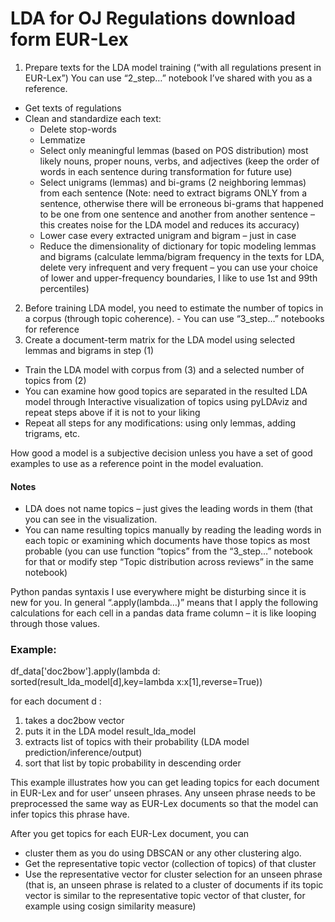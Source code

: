 # LDA for OJ Regulations download form EUR-Lex


1) Prepare texts for the LDA model training (“with all regulations present in EUR-Lex”)
You can use “2_step…” notebook I’ve shared with you as a reference.
- Get texts of regulations
- Clean and standardize each text: 
    - Delete stop-words
    - Lemmatize
    - Select only meaningful lemmas (based on POS distribution) most likely nouns, proper nouns, verbs, and adjectives (keep the order of words in each sentence during transformation for future use)
    - Select unigrams (lemmas) and bi-grams (2 neighboring lemmas) from each sentence (Note: need to extract bigrams ONLY from a sentence, otherwise there will be erroneous bi-grams that happened to be one from one sentence and another from another sentence – this creates noise for the LDA model and reduces its accuracy)
    - Lower case every extracted unigram and bigram – just in case
    - Reduce the dimensionality of dictionary for topic modeling lemmas and bigrams (calculate lemma/bigram frequency in the texts for LDA, delete very infrequent and very frequent – you can use your choice of lower and upper-frequency boundaries, I like to use 1st and 99th percentiles)
2) Before training LDA model, you need to estimate the number of topics in a corpus (through topic coherence). - You can use “3_step…” notebooks for reference
3) Create a document-term matrix for the LDA model using selected lemmas and bigrams in step (1)
- Train the LDA model with corpus from (3) and a selected number of topics from (2)
- You can examine how good topics are separated in the resulted LDA model through Interactive visualization of topics using pyLDAviz and repeat steps above if it is not to your liking
- Repeat all steps for any modifications: using only lemmas, adding trigrams, etc.

How good a model is a subjective decision unless you have a set of good examples to use as a reference point in the model evaluation.

#### Notes 
-	LDA does not name topics – just gives the leading words in them (that you can see in the visualization.
-	You can name resulting topics manually by reading the leading words in each topic or examining which documents have those topics as most probable (you can use function “topics” from the “3_step…” notebook for that or modify step “Topic distribution across reviews” in the same notebook)

Python pandas syntaxis I use everywhere might be disturbing since it is new for you. In general “.apply(lambda…)” means that I apply the following calculations for each cell in a pandas data frame column – it is like looping through those values.


### Example:

df_data['doc2bow'].apply(lambda d: sorted(result_lda_model[d],key=lambda x:x[1],reverse=True))

for each document d :
1.	takes a doc2bow vector 
2.	puts it in the LDA model result_lda_model
3.	extracts list of topics with their probability (LDA model prediction/inference/output)
4.	sort that list by topic probability in descending order

This example illustrates how you can get leading topics for each document in EUR-Lex and for user’ unseen phrases. Any unseen phrase needs to be preprocessed the same way as EUR-Lex documents so that the model can infer topics this phrase have.

After you get topics for each EUR-Lex document, you can 
-	cluster them as you do using DBSCAN or any other clustering algo.
-	Get the representative topic vector (collection of topics) of that cluster
-	Use the representative vector for cluster selection for an unseen phrase (that is, an unseen phrase is related to a cluster of documents if its topic vector is similar to the representative topic vector of that cluster, for example using cosign similarity measure)
